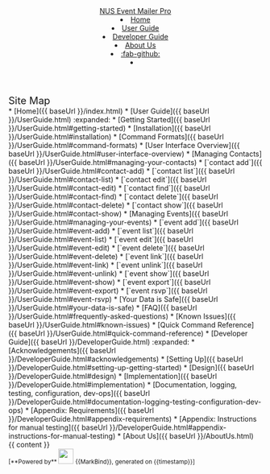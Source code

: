 <head-bottom>
  <link rel="stylesheet" href="{{baseUrl}}/stylesheets/main.css">
</head-bottom>

<header sticky>
  <navbar type="dark">
    <a slot="brand" href="{{baseUrl}}/index.html" title="Home" class="navbar-brand">NUS Event Mailer Pro</a>
    <li><a href="{{baseUrl}}/index.html" class="nav-link">Home</a></li>
    <li><a href="{{baseUrl}}/UserGuide.html" class="nav-link">User Guide</a></li>
    <li><a href="{{baseUrl}}/DeveloperGuide.html" class="nav-link">Developer Guide</a></li>
    <li><a href="{{baseUrl}}/AboutUs.html" class="nav-link">About Us</a></li>
    <li><a href="https://github.com/AY2526S1-CS2103T-F15b-2/tp" target="_blank" class="nav-link"><md>:fab-github:</md></a>
    </li>
    <li slot="right">
      <form class="navbar-form">
        <searchbar :data="searchData" placeholder="Search" :on-hit="searchCallback" menu-align-right></searchbar>
      </form>
    </li>
  </navbar>
</header>

<div id="flex-body">
  <nav id="site-nav">
    <div class="site-nav-top">
      <div class="fw-bold mb-2" style="font-size: 1.25rem;">Site Map</div>
    </div>
    <div class="nav-component slim-scroll">
      <site-nav>
* [Home]({{ baseUrl }}/index.html)
* [User Guide]({{ baseUrl }}/UserGuide.html) :expanded:
  * [Getting Started]({{ baseUrl }}/UserGuide.html#getting-started)
    * [Installation]({{ baseUrl }}/UserGuide.html#installation)
    * [Command Formats]({{ baseUrl }}/UserGuide.html#command-formats)
    * [User Interface Overview]({{ baseUrl }}/UserGuide.html#user-interface-overview)
  * [Managing Contacts]({{ baseUrl }}/UserGuide.html#managing-your-contacts)
    * [`contact add`]({{ baseUrl }}/UserGuide.html#contact-add)
    * [`contact list`]({{ baseUrl }}/UserGuide.html#contact-list)
    * [`contact edit`]({{ baseUrl }}/UserGuide.html#contact-edit)
    * [`contact find`]({{ baseUrl }}/UserGuide.html#contact-find)
    * [`contact delete`]({{ baseUrl }}/UserGuide.html#contact-delete)
    * [`contact show`]({{ baseUrl }}/UserGuide.html#contact-show)
  * [Managing Events]({{ baseUrl }}/UserGuide.html#managing-your-events)
    * [`event add`]({{ baseUrl }}/UserGuide.html#event-add)
    * [`event list`]({{ baseUrl }}/UserGuide.html#event-list)
    * [`event edit`]({{ baseUrl }}/UserGuide.html#event-edit)
    * [`event delete`]({{ baseUrl }}/UserGuide.html#event-delete)
    * [`event link`]({{ baseUrl }}/UserGuide.html#event-link)
    * [`event unlink`]({{ baseUrl }}/UserGuide.html#event-unlink)
    * [`event show`]({{ baseUrl }}/UserGuide.html#event-show)
    * [`event export`]({{ baseUrl }}/UserGuide.html#event-export)
    * [`event rsvp`]({{ baseUrl }}/UserGuide.html#event-rsvp)
  * [Your Data is Safe]({{ baseUrl }}/UserGuide.html#your-data-is-safe)
  * [FAQ]({{ baseUrl }}/UserGuide.html#frequently-asked-questions)
  * [Known Issues]({{ baseUrl }}/UserGuide.html#known-issues)
  * [Quick Command Reference]({{ baseUrl }}/UserGuide.html#quick-command-reference)
* [Developer Guide]({{ baseUrl }}/DeveloperGuide.html) :expanded:
  * [Acknowledgements]({{ baseUrl }}/DeveloperGuide.html#acknowledgements)
  * [Setting Up]({{ baseUrl }}/DeveloperGuide.html#setting-up-getting-started)
  * [Design]({{ baseUrl }}/DeveloperGuide.html#design)
  * [Implementation]({{ baseUrl }}/DeveloperGuide.html#implementation)
  * [Documentation, logging, testing, configuration, dev-ops]({{ baseUrl }}/DeveloperGuide.html#documentation-logging-testing-configuration-dev-ops)
  * [Appendix: Requirements]({{ baseUrl }}/DeveloperGuide.html#appendix-requirements)
  * [Appendix: Instructions for manual testing]({{ baseUrl }}/DeveloperGuide.html#appendix-instructions-for-manual-testing)
* [About Us]({{ baseUrl }}/AboutUs.html)
      </site-nav>
    </div>
  </nav>
  <div id="content-wrapper">
    {{ content }}
  </div>
  <nav id="page-nav">
    <div class="nav-component slim-scroll">
      <page-nav />
    </div>
  </nav>
  <scroll-top-button></scroll-top-button>
</div>

<footer>
  <!-- Support MarkBind by including a link to us on your landing page! -->
  <div class="text-center">
    <small>[<md>**Powered by**</md> <img src="https://markbind.org/favicon.ico" width="30"> {{MarkBind}}, generated on {{timestamp}}]</small>
  </div>
</footer>
